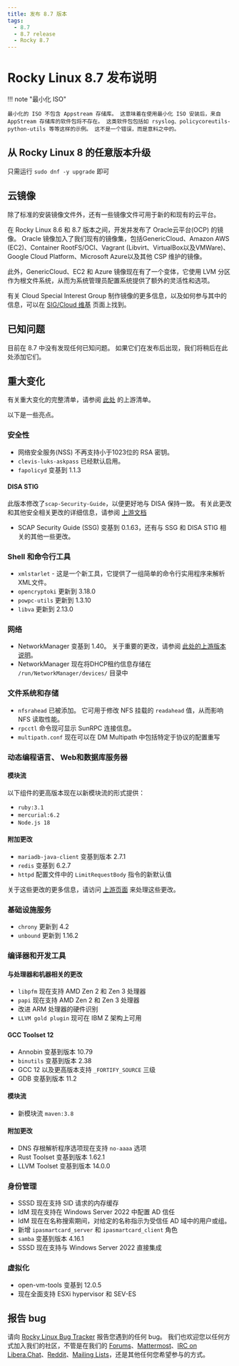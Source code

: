 ```yaml
---
title: 发布 8.7 版本
tags:
  - 8.7
  - 8.7 release
  - Rocky 8.7
---
```


# Rocky Linux 8.7 发布说明

!!! note "最小化 ISO"

    最小化的 ISO 不包含 Appstream 存储库。 这意味着在使用最小化 ISO 安装后，来自 AppStream 存储库的软件包将不存在。 这类软件包包括如 rsyslog、policycoreutils-python-utils 等等这样的示例。 这不是一个错误，而是意料之中的。

## 从 Rocky Linux 8 的任意版本升级

只需运行 `sudo dnf -y upgrade` 即可

## 云镜像

除了标准的安装镜像文件外，还有一些镜像文件可用于新的和现有的云平台。

在 Rocky Linux 8.6 和 8.7 版本之间，开发并发布了 Oracle云平台(OCP) 的镜像。 Oracle 镜像加入了我们现有的镜像集，包括GenericCloud、Amazon AWS (EC2)、Container RootFS/OCI、Vagrant (Libvirt、VirtualBox以及VMWare)、Google Cloud Platform、Microsoft Azure以及其他 CSP 维护的镜像。

此外，GenericCloud、EC2 和 Azure 镜像现在有了一个变体，它使用 LVM 分区作为根文件系统，从而为系统管理员配置系统提供了额外的灵活性和选项。

有关 Cloud Special Interest Group 制作镜像的更多信息，以及如何参与其中的信息，可以在 [SIG/Cloud 维基](https://sig-cloud.rocky.page/) 页面上找到。

## 已知问题

目前在 8.7 中没有发现任何已知问题。 如果它们在发布后出现，我们将稍后在此处添加它们。

## 重大变化

有关重大变化的完整清单，请参阅 [此处](https://access.redhat.com/documentation/en-us/red_hat_enterprise_linux/8/html/8.7_release_notes/overview#overview-major-changes) 的上游清单。

以下是一些亮点。

### 安全性

* 网络安全服务(NSS) 不再支持小于1023位的 RSA 密钥。
* `clevis-luks-askpass` 已经默认启用。
* `fapolicyd` 变基到 1.1.3

#### DISA STIG

此版本修改了`scap-Security-Guide`，以便更好地与 DISA 保持一致。 有关此更改和其他安全相关更改的详细信息，请参阅 [上游文档](https://access.redhat.com/documentation/en-us/red_hat_enterprise_linux/8/html/8.7_release_notes/new-features#enhancement_security)

* SCAP Security Guide (SSG) 变基到 0.1.63，还有与 SSG 和 DISA STIG 相关的其他一些更改。

### Shell 和命令行工具

* `xmlstarlet` - 这是一个新工具，它提供了一组简单的命令行实用程序来解析XML文件。
* `opencryptoki` 更新到 3.18.0
* `powpc-utils` 更新到 1.3.10
* `libva` 更新到 2.13.0

### 网络

* NetworkManager 变基到 1.40。 关于重要的更改，请参阅 [此处的上游版本说明](https://github.com/NetworkManager/NetworkManager/blob/nm-1-40/NEWS)。
* NetworkManager 现在将DHCP租约信息存储在 `/run/NetworkManager/devices/` 目录中

### 文件系统和存储

* `nfsrahead` 已被添加。 它可用于修改 NFS 挂载的 `readahead` 值，从而影响 NFS 读取性能。
* `rpcctl` 命令现可显示 SunRPC 连接信息。
* `multipath.conf` 现在可以在 DM Multipath 中包括特定于协议的配置重写

### 动态编程语言、 Web和数据库服务器

#### 模块流

以下组件的更高版本现在以新模块流的形式提供：

* `ruby:3.1`
* `mercurial:6.2`
* `Node.js 18`

#### 附加更改

* `mariadb-java-client` 变基到版本 2.7.1
* `redis` 变基到 6.2.7
* `httpd` 配置文件中的 `LimitRequestBody` 指令的新默认值

关于这些更改的更多信息，请访问 [上游页面](https://access.redhat.com/documentation/en-us/red_hat_enterprise_linux/8/html/8.7_release_notes/new-features#enhancement_dynamic-programming-languages-web-and-database-servers) 来处理这些更改。

### 基础设施服务

* `chrony` 更新到 4.2
* `unbound` 更新到 1.16.2

### 编译器和开发工具

#### 与处理器和机器相关的更改

* `libpfm` 现在支持 AMD Zen 2 和 Zen 3 处理器
* `papi` 现在支持 AMD Zen 2 和 Zen 3 处理器
* 改进 ARM 处理器的硬件识别
* `LLVM gold plugin` 现可在 IBM Z 架构上可用

#### GCC Toolset 12

* Annobin 变基到版本 10.79
* `binutils` 变基到版本 2.38
* GCC 12 以及更高版本支持 `_FORTIFY_SOURCE` 三级
* GDB 变基到版本 11.2

#### 模块流

* 新模块流 `maven:3.8`

#### 附加更改

* DNS 存根解析程序选项现在支持 `no-aaaa` 选项
* Rust Toolset 变基到版本 1.62.1
* LLVM Toolset 变基到版本 14.0.0

### 身份管理

* SSSD 现在支持 SID 请求的内存缓存
* IdM 现在支持在 Windows Server 2022 中配置 AD 信任
* IdM 现在在名称搜索期间，对给定的名称指示为受信任 AD 域中的用户或组。
* 新增 `ipasmartcard_server` 和 `ipasmartcard_client` 角色
* `samba` 变基到版本 4.16.1
* SSSD 现在支持与 Windows Server 2022 直接集成

### 虚拟化

* open-vm-tools 变基到 12.0.5
* 现在全面支持 ESXi hypervisor 和 SEV-ES

## 报告 bug

请向 [Rocky Linux Bug Tracker](https://bugs.rockylinux.org/) 报告您遇到的任何 bug。 我们也欢迎您以任何方式加入我们的社区，不管是在我们的 [Forums](https://forums.rockylinux.org)、[Mattermost](https://chat.rockylinux.org)、[IRC on Libera.Chat](irc://irc.liberachat/rockylinux)、[Reddit](https://reddit.com/r/rockylinux)、[Mailing Lists](https://lists.resf.org)，还是其他任何您希望参与的方式。
